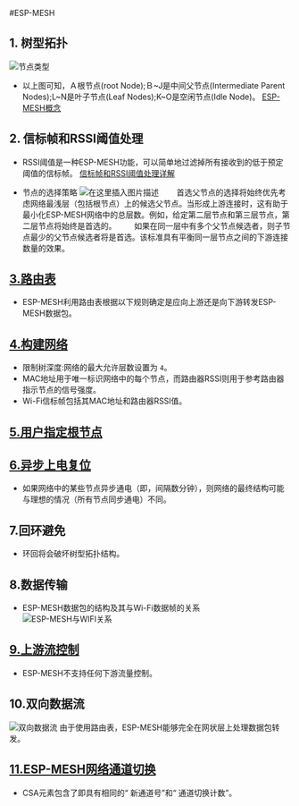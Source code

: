 #ESP-MESH

## 1. 树型拓扑
![节点类型](https://img-blog.csdnimg.cn/20190923201720582.png?x-oss-process=image/watermark,type_ZmFuZ3poZW5naGVpdGk,shadow_10,text_aHR0cHM6Ly9ibG9nLmNzZG4ubmV0L3dlaXhpbl80MzY3NzkzNg==,size_16,color_FFFFFF,t_70)

* 以上图可知，Ａ根节点(root Node);Ｂ~J是中间父节点(Intermediate Parent Nodes);L~N是叶子节点(Leaf Nodes);K~O是空闲节点(Idle Node)。
[ESP-MESH概念](https://docs.espressif.com/projects/esp-idf/en/stable/api-guides/mesh.html)

## 2. 信标帧和RSSI阈值处理
* RSSI阈值是一种ESP-MESH功能，可以简单地过滤掉所有接收到的低于预定阈值的信标帧。
[信标帧和RSSI阈值处理详解](https://docs.espressif.com/projects/esp-idf/en/stable/api-guides/mesh.html)

* 节点的选择策略
![在这里插入图片描述](https://img-blog.csdnimg.cn/20190923203122240.png?x-oss-process=image/watermark,type_ZmFuZ3poZW5naGVpdGk,shadow_10,text_aHR0cHM6Ly9ibG9nLmNzZG4ubmV0L3dlaXhpbl80MzY3NzkzNg==,size_16,color_FFFFFF,t_70)
　　首选父节点的选择将始终优先考虑网络最浅层（包括根节点）上的候选父节点。当形成上游连接时，这有助于最小化ESP-MESH网络中的总层数。例如，给定第二层节点和第三层节点，第二层节点将始终是首选的。
　　如果在同一层中有多个父节点候选者，则子节点最少的父节点候选者将是首选。该标准具有平衡同一层节点之间的下游连接数量的效果。

## [3.路由表](https://docs.espressif.com/projects/esp-idf/en/stable/api-guides/mesh.html)
* ESP-MESH利用路由表根据以下规则确定是应向上游还是向下游转发ESP-MESH数据包。

## [4.构建网络](https://docs.espressif.com/projects/esp-idf/en/stable/api-guides/mesh.html)

* 限制树深度:网络的最大允许层数设置为 `4`。
* MAC地址用于唯一标识网络中的每个节点，而路由器RSSI则用于参考路由器指示节点的信号强度。
* Wi-Fi信标帧包括其MAC地址和路由器RSSI值。

## [5.用户指定根节点](https://docs.espressif.com/projects/esp-idf/en/stable/api-guides/mesh.html)


## [6.异步上电复位](https://docs.espressif.com/projects/esp-idf/en/stable/api-guides/mesh.html)

* 如果网络中的某些节点异步通电（即，间隔数分钟），则网络的最终结构可能与理想的情况（所有节点同步通电）不同。

## 7.回环避免

* 环回将会破坏树型拓扑结构。


## 8.数据传输

* ESP-MESH数据包的结构及其与Wi-Fi数据帧的关系
![ESP-MESH与WIFI关系](https://img-blog.csdnimg.cn/20190923204356590.png?x-oss-process=image/watermark,type_ZmFuZ3poZW5naGVpdGk,shadow_10,text_aHR0cHM6Ly9ibG9nLmNzZG4ubmV0L3dlaXhpbl80MzY3NzkzNg==,size_16,color_FFFFFF,t_70)

## [9.上游流控制](https://docs.espressif.com/projects/esp-idf/en/stable/api-guides/mesh.html)

* ESP-MESH不支持任何下游流量控制。

## 10.双向数据流

![双向数据流](https://img-blog.csdnimg.cn/20190923204712291.png?x-oss-process=image/watermark,type_ZmFuZ3poZW5naGVpdGk,shadow_10,text_aHR0cHM6Ly9ibG9nLmNzZG4ubmV0L3dlaXhpbl80MzY3NzkzNg==,size_16,color_FFFFFF,t_70)
由于使用路由表，ESP-MESH能够完全在网状层上处理数据包转发。

## [11.ESP-MESH网络通道切换](https://docs.espressif.com/projects/esp-idf/en/stable/api-guides/mesh.html)

* CSA元素包含了即具有相同的“ 新通道号”和“ 通道切换计数”。


